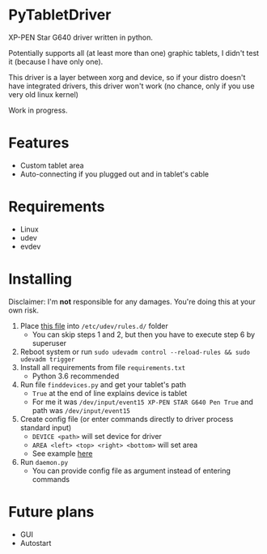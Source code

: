 # PyTabletDriver
XP-PEN Star G640 driver written in python. 

Potentially supports all (at least more than one) graphic tablets, I didn't test it (because I have only one).

This driver is a layer between xorg and device, so if your distro doesn't have integrated drivers, this driver won't work (no chance, only if you use very old linux kernel)   

Work in progress.

# Features

* Custom tablet area
* Auto-connecting if you plugged out and in tablet's cable

# Requirements

* Linux
* udev
* evdev

# Installing

Disclaimer: I'm **not** responsible for any damages. You're doing this at your own risk.

1. Place [this file](https://github.com/HeroBrine1st/PyTabletDriver/blob/master/rules/60-pytabletdriver.rules) into ``/etc/udev/rules.d/`` folder
    * You can skip steps 1 and 2, but then you have to execute step 6 by superuser
2. Reboot system or run ``sudo udevadm control --reload-rules && sudo udevadm trigger``
3. Install all requirements from file ``requirements.txt``
    * Python 3.6 recommended
4. Run file ``finddevices.py`` and get your tablet's path
    * ``True`` at the end of line explains device is tablet
    * For me it was ``/dev/input/event15 XP-PEN STAR G640 Pen True`` and path was ``/dev/input/event15``
5. Create config file (or enter commands directly to driver process standard input)
    * ``DEVICE <path>`` will set device for driver
    * ``AREA <left> <top> <right> <bottom>`` will set area
    * See example [here](https://github.com/HeroBrine1st/PyTabletDriver/blob/master/test.txt)
6. Run ``daemon.py``
    * You can provide config file as argument instead of entering commands
    
# Future plans

* GUI
* Autostart
